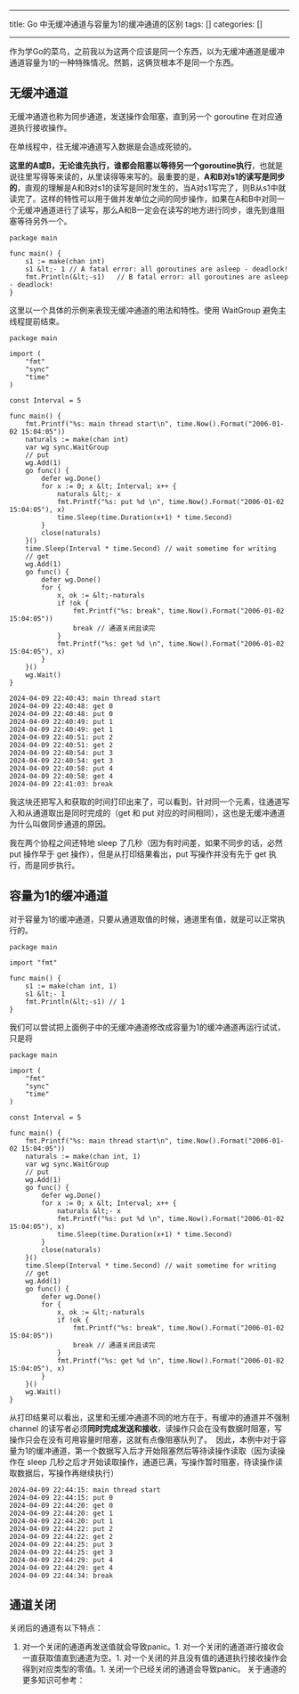 
--- 
title:  Go 中无缓冲通道与容量为1的缓冲通道的区别 
tags: []
categories: [] 

---
作为学Go的菜鸟，之前我以为这两个应该是同一个东西，以为无缓冲通道是缓冲通道容量为1的一种特殊情况。然鹅，这俩货根本不是同一个东西。

## 无缓冲通道

无缓冲通道也称为同步通道，发送操作会阻塞，直到另一个 goroutine 在对应通道执行接收操作。

在单线程中，往无缓冲通道写入数据是会造成死锁的。

**这里的A或B，无论谁先执行，谁都会阻塞以等待另一个goroutine执行**，也就是说往里写得等来读的，从里读得等来写的。最重要的是，**A和B对s1的读写是同步的**，直观的理解是A和B对s1的读写是同时发生的，当A对s1写完了，则B从s1中就读完了。这样的特性可以用于做并发单位之间的同步操作，如果在A和B中对同一个无缓冲通道进行了读写，那么A和B一定会在读写的地方进行同步，谁先到谁阻塞等待另外一个。

```
package main

func main() {
	s1 := make(chan int)
	s1 &lt;- 1 // A fatal error: all goroutines are asleep - deadlock!
	fmt.Println(&lt;-s1)   // B fatal error: all goroutines are asleep - deadlock!
}

```

这里以一个具体的示例来表现无缓冲通道的用法和特性。使用 WaitGroup 避免主线程提前结束。

```
package main

import (
	"fmt"
	"sync"
	"time"
)

const Interval = 5

func main() {
	fmt.Printf("%s: main thread start\n", time.Now().Format("2006-01-02 15:04:05"))
	naturals := make(chan int)
	var wg sync.WaitGroup
	// put
	wg.Add(1)
	go func() {
		defer wg.Done()
		for x := 0; x &lt; Interval; x++ {
			naturals &lt;- x
			fmt.Printf("%s: put %d \n", time.Now().Format("2006-01-02 15:04:05"), x)
			time.Sleep(time.Duration(x+1) * time.Second)
		}
		close(naturals)
	}()
	time.Sleep(Interval * time.Second) // wait sometime for writing
	// get
	wg.Add(1)
	go func() {
		defer wg.Done()
		for {
			x, ok := &lt;-naturals
			if !ok {
				fmt.Printf("%s: break", time.Now().Format("2006-01-02 15:04:05"))
				break // 通道关闭且读完
			}
			fmt.Printf("%s: get %d \n", time.Now().Format("2006-01-02 15:04:05"), x)
		}
	}()
	wg.Wait()
}
```

```
2024-04-09 22:40:43: main thread start
2024-04-09 22:40:48: get 0 
2024-04-09 22:40:48: put 0 
2024-04-09 22:40:49: put 1 
2024-04-09 22:40:49: get 1 
2024-04-09 22:40:51: put 2 
2024-04-09 22:40:51: get 2 
2024-04-09 22:40:54: put 3 
2024-04-09 22:40:54: get 3 
2024-04-09 22:40:58: put 4 
2024-04-09 22:40:58: get 4 
2024-04-09 22:41:03: break
```

我这块还把写入和获取的时间打印出来了，可以看到，针对同一个元素，往通道写入和从通道取出是同时完成的（get 和 put 对应的时间相同），这也是无缓冲通道为什么叫做同步通道的原因。

我在两个协程之间还特地 sleep 了几秒（因为有时间差，如果不同步的话，必然 put 操作早于 get 操作），但是从打印结果看出，put 写操作并没有先于 get 执行，而是同步执行。

## 容量为1的缓冲通道

对于容量为1的缓冲通道，只要从通道取值的时候，通道里有值，就是可以正常执行的。

```
package main

import "fmt"

func main() {
	s1 := make(chan int, 1)
	s1 &lt;- 1
	fmt.Println(&lt;-s1) // 1
}

```

我们可以尝试把上面例子中的无缓冲通道修改成容量为1的缓冲通道再运行试试，只是将

```
package main

import (
	"fmt"
	"sync"
	"time"
)

const Interval = 5

func main() {
	fmt.Printf("%s: main thread start\n", time.Now().Format("2006-01-02 15:04:05"))
	naturals := make(chan int, 1)
	var wg sync.WaitGroup
	// put
	wg.Add(1)
	go func() {
		defer wg.Done()
		for x := 0; x &lt; Interval; x++ {
			naturals &lt;- x
			fmt.Printf("%s: put %d \n", time.Now().Format("2006-01-02 15:04:05"), x)
			time.Sleep(time.Duration(x+1) * time.Second)
		}
		close(naturals)
	}()
	time.Sleep(Interval * time.Second) // wait sometime for writing
	// get
	wg.Add(1)
	go func() {
		defer wg.Done()
		for {
			x, ok := &lt;-naturals
			if !ok {
				fmt.Printf("%s: break", time.Now().Format("2006-01-02 15:04:05"))
				break // 通道关闭且读完
			}
			fmt.Printf("%s: get %d \n", time.Now().Format("2006-01-02 15:04:05"), x)
		}
	}()
	wg.Wait()
}
```

从打印结果可以看出，这里和无缓冲通道不同的地方在于，有缓冲的通道并不强制 channel 的读写者必须**同时完成发送和接收**，读操作只会在没有数据时阻塞，写操作只会在没有可用容量时阻塞，这就有点像阻塞队列了。  因此，本例中对于容量为1的缓冲通道，第一个数据写入后才开始阻塞然后等待读操作读取（因为读操作在 sleep 几秒之后才开始读取操作，通道已满，写操作暂时阻塞，待读操作读取数据后，写操作再继续执行）

```
2024-04-09 22:44:15: main thread start
2024-04-09 22:44:15: put 0 
2024-04-09 22:44:20: get 0 
2024-04-09 22:44:20: get 1 
2024-04-09 22:44:20: put 1 
2024-04-09 22:44:22: put 2 
2024-04-09 22:44:22: get 2 
2024-04-09 22:44:25: put 3 
2024-04-09 22:44:25: get 3 
2024-04-09 22:44:29: put 4 
2024-04-09 22:44:29: get 4 
2024-04-09 22:44:34: break
```

## 通道关闭

关闭后的通道有以下特点：
1. 对一个关闭的通道再发送值就会导致panic。1. 对一个关闭的通道进行接收会一直获取值直到通道为空。1. 对一个关闭的并且没有值的通道执行接收操作会得到对应类型的零值。1. 关闭一个已经关闭的通道会导致panic。
关于通道的更多知识可参考：
